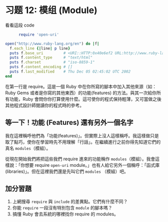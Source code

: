 # 习题 12: 模组 (Module)

看看這段 code

```rb
      require 'open-uri'

open("http://www.ruby-lang.org/en") do |f|
  f.each_line {|line| p line}
  puts f.base_uri         # <URI::HTTP:0x40e6ef2 URL:http://www.ruby-lang.org/en/>
  puts f.content_type     # "text/html"
  puts f.charset          # "iso-8859-1"
  puts f.content_encoding # []
  puts f.last_modified    # Thu Dec 05 02:45:02 UTC 2002
end

```

在第一行是 require。這是一個 Ruby 中在你所寫的腳本中加入其他來源（如：Ruby Gems 或者是你寫的其他東西）的功能(features) 的方法。與其一次給你所有功能，Ruby 會問你你打算使用什麼。這可使你的程式保持輕薄，又可當做之後其他程式設計師閱讀你的程式時的參考。

## 等一下！功能 (Features) 還有另外一個名字

我在這裡稱呼他們為「功能(features)」。但實際上沒人這樣稱呼。我這樣做只是取了點巧，使你在學習時先不用理解「行話」。在繼續進行之前你得先知道它們的真名 `modules`（模組）。

從現在開始我們將把這些我們 require 進來的功能稱作 `modules`（模組）。我會這樣說：「你想要 require `open-uri` module。」也有人給它另外一個稱呼：「函式庫(libraries)」。但在這裡我們還是先叫它們 `modules` （模組）吧。

## 加分習題

1.  上網搜尋 `require` 與 `include` 的差異點。它們有什麼不同？
2.  你能 `require` 一段沒有特別包含 `module` 的腳本嗎？
3.  搞懂 Ruby 會去系統的哪裡找你 require 的 modules。